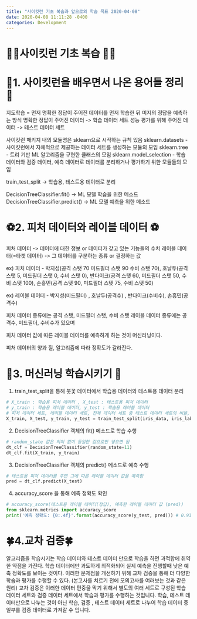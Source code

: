 ```yaml
---
title: "사이킷런 기초 복습과 앞으로의 학습 목표 2020-04-08"
date: 2020-04-08 11:11:28 -0400
categories: Development
---
```


# 👨‍🎓사이킷런 기초 복습 👨‍🎓

# 💮1. 사이킷런을 배우면서 나온 용어들 정리 💮
지도학습 = 먼저 명확한 정답이 주어진 데이터를 먼저 학습한 뒤 미지의 정답을 예측하는 방식 
명확한 정답이 주어진 데이터 -> 학습 데이터 세트
성능 평가를 위해 주어진 데이터 ->  테스트 데이터 세트

사이킷런 패키지 내의 모듈명은 sklearn으로 시작하는 규칙 있음 
sklearn.datasets - 사이킷런에서 자체적으로 제공하는 데이터 세트를 생성하는 모듈의 모임
sklearn.tree - 트리 기반 ML 알고리즘을 구현한 클래스의 모임 
sklearn.model_selection - 학습 데이터와 검증 데이터, 예측 데이터로 데이터를 분리하거나 평가하기 위한 모듈들의 모임

train_test_split -> 학습용, 테스트용 데이터로 분리 

DecisionTreeClassifier.fit() -> ML 모델 학습을 위한 메소드 
DecisionTreeClassifier.predict() -> ML 모델 예측을 위한 메소드 

# ⚽2. 피처 데이터와 레이블 데이터 ⚽

피처 데이터 -> 데이터에 대한 정보 or 데이터가 갖고 있는 기능들의 수치
레이블 데이터(=타겟 데이터) -> 그 데이터를 구분하는 종류 or 결정하는 값 

ex) 피처 데이터 - 박지성(공격 스탯 70 미드필더 스탯 90 수비 스탯 70), 호날두(공격 스탯 5, 미드필더 스탯 0, 수비 스탯 0), 반다이크(공격 스탯 60, 미드필더 스탯 50, 수비 스탯 100), 손흥민(공격 스탯 90, 미드필더 스탯 75, 수비 스탯 50)

ex) 레이블 데이터 - 박지성(미드필더) , 호날두(공격수) , 반다이크(수비수), 손흥민(공격수)

피처 데이터 종류에는 공격 스탯, 미드필더 스탯, 수비 스탯
레이블 데이터 종류에는 공격수, 미드필더, 수비수가 있으며 

피처 데이터 값에 따른 레이블 데이터를 예측하게 하는 것이 머신러닝이다.

피처 데이터의 양과 질, 알고리즘에 따라 정확도가 갈라진다. 

# 📙3. 머신러닝 학습시키기 📙

1. train_test_split을 통해 붓꽃 데이터에서 학습용 데이터와 테스트용 데이터 분리
```py
# X_train : 학습용 피처 데이터 , X_test : 테스트용 피처 데이터
# y_train : 학습용 레이블 데이터, y_test : 학습용 레이블 데이터 
# 피처 데이터 세트, 레이블 데이터 세트, 전체 데이터 세트 중 테스트 데이터 세트의 비율, 아무값이나 동일한 값으로 지정해두면 동일한 데이터 세트로 분리됨
X_train, X_test, y_train, y_test = train_test_split(iris_data, iris_label, test_size=0.2, random_state =11)
```

2. DecisionTreeClassifier 객체의 fit() 메소드로 학습 수행 
```py
# random_state 값은 의미 없이 동일한 값으로만 넣으면 됨
dt_clf = DecisionTreeClassifier(random_state=11) 
dt_clf.fit(X_train, y_train)
```

3. DecisionTreeClassifier 객체의 predict() 메소드로 예측 수행
```py
# 테스트용 피처 데이터를 주면 그에 따른 레이블 데이터 값을 예측함
pred = dt_clf.predict(X_test)
```

4. accuracy_score 을 통해 예측 정확도 확인
```py
# accuracy_score(테스트용 레이블 데이터(정답), 예측한 레이블 데이터 값 (pred))
from sklearn.metrics import accuracy_score
print('예측 정확도: {0:.4f}'.format(accuracy_score(y_test, pred))) # 0.9333 
```

# 🍀4.교차 검증🍀
알고리즘을 학습시키는 학습 데이터와 테스트 데이터 만으로 학습을 하면 과적합에 취약한 약점을 가진다.
학습 데이터에만 과도하게 최적화되어 실제 예측을 진행할때 낮은 예측 정확도를 보이는 것이다. 
이러한 문제점을 개선하기 위해 교차 검증을 통해 더 다양한 학습과 평가를 수행할 수 있다.
(본고사를 치르기 전에 모의고사를 여러보는 것과 같은 원리)
교차 검증은 이러한 데이터 편중울 막기 위해서 별도의 여러 세트로 구성된 학습 데이터 세트와 검증 데이터 세트에서 학습과 평가를 수행하는 것입니다.
학습, 테스트 데이터만으로 나누는 것이 아닌 학습, 검증 , 테스트 데이터 세트로 나누어 학습 데이터 중 일부를 검증 데이터로 가져갈 수 입니다.


